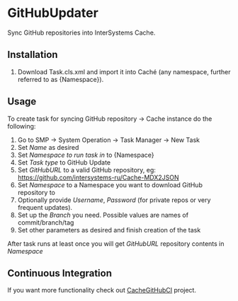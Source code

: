 # GitHubUpdater
Sync GitHub repositories into InterSystems Cache.

Installation
-----------

1. Download Task.cls.xml and import it into Caché (any namespace, further referred to as {Namespace}).

Usage
-----------

To create task for syncing  GitHub repository → Cache instance do the following:

1. Go to SMP → System Operation → Task Manager → New Task
2. Set <i>Name</i> as desired
3. Set <i>Namespace to run task in</i> to {Namespace}
4. Set <i>Task type</i> to GitHub Update
5. Set <i>GitHubURL</i> to a valid GitHub repository, eg: https://github.com/intersystems-ru/Cache-MDX2JSON
7. Set <i>Namespace</i> to a Namespace you want to download GitHub repository to
8. Optionally provide <i>Username</i>, <i>Password</i> (for private repos or very frequent updates).
9. Set up the <i>Branch</i> you need. Possible values are names of commit/branch/tag
8. Set other parameters as desired and finish creation of the task

After task runs at least once you will get <i>GitHubURL</i> repository contents in <i>Namespace</i>

Continuous Integration
-----------

If you want more functionality check out [CacheGitHubCI](https://github.com/intersystems-ru/CacheGitHubCI) project.
